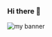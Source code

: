 ### Hi there 👋
<img src="https://github.com/triralph/triralph/assets/9735379/56390529-86d3-43d0-8536-f031f066b5c4" alt="my banner">

